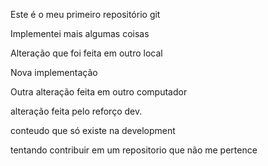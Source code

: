 Este é o meu primeiro repositório git

Implementei mais algumas coisas

Alteração que foi feita em outro local

Nova implementação

Outra alteração feita em outro computador

alteração feita pelo reforço dev.

conteudo que só existe na development

tentando contribuir em um repositorio que não me pertence